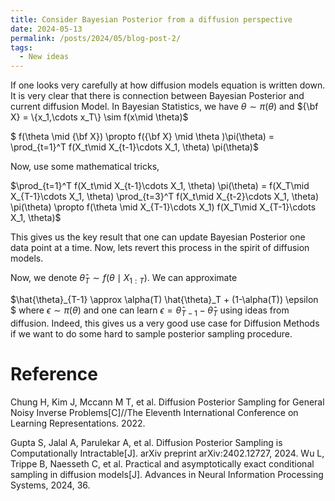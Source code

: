 ```yaml
---
title: Consider Bayesian Posterior from a diffusion perspective
date: 2024-05-13
permalink: /posts/2024/05/blog-post-2/
tags:
  - New ideas
---
```

If one looks very carefully at how diffusion models equation is written down. It is very clear that there is connection between Bayesian Posterior and current diffusion Model. In Bayesian Statistics, we have $\theta \sim \pi(\theta)$ and ${\bf X} = \{x_1,\cdots x_T\} \sim f(x\mid \theta)$

$ f(\theta \mid {\bf X})  \propto f({\bf X} \mid \theta )\pi(\theta) =  \prod_{t=1}^T f(X_t\mid X_{t-1}\cdots X_1, \theta) \pi(\theta)$ 

Now, use some mathematical tricks,

$\prod_{t=1}^T f(X_t\mid X_{t-1}\cdots X_1, \theta) \pi(\theta) = f(X_T\mid X_{T-1}\cdots X_1, \theta) \prod_{t=3}^T f(X_t\mid X_{t-2}\cdots X_1, \theta) \pi(\theta) \propto f(\theta \mid X_{T-1}\cdots X_1) f(X_T\mid X_{T-1}\cdots X_1, \theta)$ 

This gives us the key result that one can update Bayesian Posterior one data point at a time. Now, lets revert this process in the spirit of diffusion models.

Now, we denote $\hat{\theta}_T \sim f(\theta \mid X_{1:T})$. We can approximate 

$\hat{\theta}_{T-1}  \approx \alpha(T) \hat{\theta}_T + (1-\alpha(T)) \epsilon $ where $\epsilon \sim \pi(\theta)$ and one can learn $\epsilon = \hat{\theta}_{T-1} - \hat{\theta}_T$ using ideas from diffusion. Indeed, this gives us a very good use case for Diffusion Methods if we want to do some hard to sample posterior sampling procedure. 





Reference
=======================================
Chung H, Kim J, Mccann M T, et al. Diffusion Posterior Sampling for General Noisy Inverse Problems[C]//The Eleventh International Conference on Learning Representations. 2022.

Gupta S, Jalal A, Parulekar A, et al. Diffusion Posterior Sampling is Computationally Intractable[J]. arXiv preprint arXiv:2402.12727, 2024.
Wu L, Trippe B, Naesseth C, et al. Practical and asymptotically exact conditional sampling in diffusion models[J]. Advances in Neural Information Processing Systems, 2024, 36.